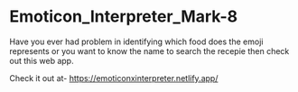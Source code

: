 # Emoticon_Interpreter_Mark-8
Have you ever had problem in identifying which food does the emoji represents or you want
to know the name to search the recepie then check out this web app.

Check it out at- https://emoticonxinterpreter.netlify.app/
